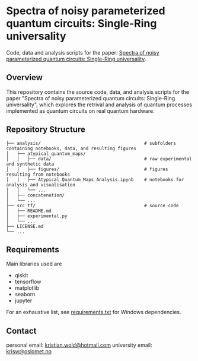 # Spectra of noisy parameterized quantum circuits: Single-Ring universality

Code, data and analysis scripts for the paper: [Spectra of noisy parameterized quantum circuits: Single-Ring universality](https://arxiv.org/pdf/2405.11625).

## Overview

This repository contains the source code, data, and analysis scripts for the paper "Spectra of noisy parameterized quantum circuits: Single-Ring universality", which explores the retrival and analysis of quantum processes implemented as quantum circuits on real quantum hardware.

## Repository Structure
```
├── analysis/                                       # subfolders containing notebooks, data, and resulting figures
│   ├── atypical_quantum_maps/  
│   │   ├── data/                                   # raw experimental and synthetic data
│   │   ├── figures/                                # figures resulting from notebooks
│   │   ├── Atypical_Quantum_Maps_Analysis.ipynb    # notebooks for analysis and visualisation
│   │   └── ...
│   ├── concatenation/
│   └── ...
├── src_tf/                                         # source code                 
│   ├── README.md
│   ├── experimental.py                   
│   └── ...
├── LICENSE.md
└── ...
```

## Requirements

Main libraries used are
- qiskit
- tensorflow
- matplotlib
- seaborn
- jupyter

For an exhaustive list, see [requirements.txt](requirements.txt) for Windows dependencies.

## Contact

personal email: kristian.wold@hotmail.com
university email: krisw@oslomet.no


